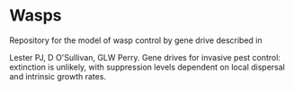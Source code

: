 # Wasps
Repository for the model of wasp control by gene drive described in 

Lester PJ, D O'Sullivan, GLW Perry. Gene drives for invasive pest control: extinction is unlikely, with suppression levels dependent on local dispersal and intrinsic growth rates.

